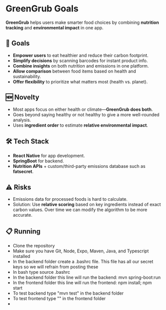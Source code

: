 # GreenGrub Goals

**GreenGrub** helps users make smarter food choices by combining **nutrition tracking** and **environmental impact** in one app.

## 🎯 Goals

- **Empower users** to eat healthier and reduce their carbon footprint.
- **Simplify decisions** by scanning barcodes for instant product info.
- **Combine insights** on both nutrition and emissions in one platform.
- **Allow comparison** between food items based on health and sustainability.
- **Offer flexibility** to prioritize what matters most (health vs. planet).

## 🆕 Novelty

- Most apps focus on either health or climate—**GreenGrub does both**.
- Goes beyond saying healthy or not healthy to give a more well-rounded analysis.
- Uses **ingredient order** to estimate **relative environmental impact**.

## 🛠️ Tech Stack

- **React Native** for app development.
- **SpringBoot** for backend.
- **Nutrition APIs** + custom/third-party emissions database such as **fatsecret**.

## ⚠️ Risks

- Emissions data for processed foods is hard to calculate.
- Solution: Use **relative scoring** based on key ingredients instead of exact carbon values. Over time we can modify the algorithm to be more accurate.

## 📋 Running

- Clone the repository
- Make sure you have Git, Node, Expo, Maven, Java, and Typescript installed
- In the backend folder create a .bashrc file. This file has all our secret keys so we will refrain from posting these
- In bash type source .bashrc
- In the backend folder this line will run the backend: mvn spring-boot:run
- In the frontend folder this line will run the frontend: npm install; npm start
- To test backend type "mvn test" in the backend folder
- To test frontend type "" in the frontend folder
- 

